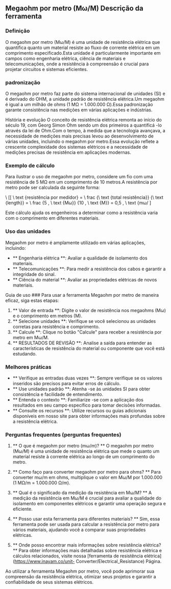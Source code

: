 ## Megaohm por metro (Mω/M) Descrição da ferramenta

### Definição
O megaohm por metro (Mω/M) é uma unidade de resistência elétrica que quantifica quanto um material resiste ao fluxo de corrente elétrica em um comprimento especificado.Esta unidade é particularmente importante em campos como engenharia elétrica, ciência de materiais e telecomunicações, onde a resistência à compreensão é crucial para projetar circuitos e sistemas eficientes.

### padronização
O megaohm por metro faz parte do sistema internacional de unidades (SI) e é derivado do OHM, a unidade padrão de resistência elétrica.Um megaohm é igual a um milhão de ohms (1 MΩ = 1.000.000 Ω).Essa padronização garante consistência nas medições em várias aplicações e indústrias.

História e evolução
O conceito de resistência elétrica remonta ao início do século 19, com Georg Simon Ohm sendo um dos primeiros a quantificá -lo através da lei de Ohm.Com o tempo, à medida que a tecnologia avançava, a necessidade de medições mais precisas levou ao desenvolvimento de várias unidades, incluindo o megaohm por metro.Essa evolução reflete a crescente complexidade dos sistemas elétricos e a necessidade de medições precisas de resistência em aplicações modernas.

### Exemplo de cálculo
Para ilustrar o uso de megaohm por metro, considere um fio com uma resistência de 5 MΩ em um comprimento de 10 metros.A resistência por metro pode ser calculada da seguinte forma:

\ [[
\ text {resistência por medidor} = \ frac {\ text {total resistência}} {\ text {length}} = \ frac {5 \, \ text {Mω}} {10 \, \ text {M}} = 0,5 \, \ text {mω/
\]

Este cálculo ajuda os engenheiros a determinar como a resistência varia com o comprimento em diferentes materiais.

### Uso das unidades
Megaohm por metro é amplamente utilizado em várias aplicações, incluindo:
- ** Engenharia elétrica **: Avaliar a qualidade de isolamento dos materiais.
- ** Telecomunicações **: Para medir a resistência dos cabos e garantir a integridade do sinal.
- ** Ciência do material **: Avaliar as propriedades elétricas de novos materiais.

Guia de uso ###
Para usar a ferramenta Megaohm por metro de maneira eficaz, siga estas etapas:
1. ** Valor de entrada **: Digite o valor de resistência nos megaohms (Mω) e o comprimento em metros (M).
2. ** Selecione unidades **: Verifique se você selecionou as unidades corretas para resistência e comprimento.
3. ** Calcule **: Clique no botão "Calcule" para receber a resistência por metro em Mω/M.
4. ** RESULTADOS DE REVISÃO **: Analise a saída para entender as características de resistência do material ou componente que você está estudando.

### Melhores práticas
- ** Verifique as entradas duas vezes **: Sempre verifique se os valores inseridos são precisos para evitar erros de cálculo.
- ** Use unidades padrão **: Atenha -se às unidades SI para obter consistência e facilidade de entendimento.
- ** Entenda o contexto **: Familiarize -se com a aplicação dos resultados em seu campo específico para tomar decisões informadas.
- ** Consulte os recursos **: Utilize recursos ou guias adicionais disponíveis em nosso site para obter informações mais profundas sobre a resistência elétrica.

### Perguntas frequentes (perguntas frequentes)

1. ** O que é megaohm por metro (mω/m)? **
O megaohm por metro (Mω/M) é uma unidade de resistência elétrica que mede o quanto um material resiste à corrente elétrica ao longo de um comprimento do metro.

2. ** Como faço para converter megaohm por metro para ohms? **
Para converter mω/m em ohms, multiplique o valor em Mω/M por 1.000.000 (1 MΩ/m = 1.000.000 Ω/m).

3. ** Qual é o significado da medição da resistência em Mω/M? **
A medição da resistência em Mω/M é crucial para avaliar a qualidade do isolamento em componentes elétricos e garantir uma operação segura e eficiente.

4. ** Posso usar esta ferramenta para diferentes materiais? **
Sim, essa ferramenta pode ser usada para calcular a resistência por metro para vários materiais, ajudando você a comparar suas propriedades elétricas.

5. ** Onde posso encontrar mais informações sobre resistência elétrica? **
Para obter informações mais detalhadas sobre resistência elétrica e cálculos relacionados, visite nossa [ferramenta de resistência elétrica] (https://www.inayam.co/unit- Converter/Electrical_Resistance) Página.

Ao utilizar a ferramenta Megaohm por metro, você pode aprimorar sua compreensão da resistência elétrica, otimizar seus projetos e garantir a confiabilidade de seus sistemas elétricos.